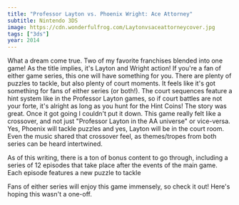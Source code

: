 ```yaml
---
title: "Professor Layton vs. Phoenix Wright: Ace Attorney"
subtitle: Nintendo 3DS
image: https://cdn.wonderfulfrog.com/Laytonvsaceattorneycover.jpg
tags: ["3ds"]
year: 2014
---
```


What a dream come true. Two of my favorite franchises blended into one game! As the title implies, it's Layton and Wright action! If you're a fan of either game series, this one will have something for you. There are plenty of puzzles to tackle, but also plenty of court moments. It feels like it's got something for fans of either series (or both!). The court sequences feature a hint system like in the Professor Layton games, so if court battles are not your forte, it's alright as long as you hunt for the Hint Coins! The story was great. Once it got going I couldn't put it down. This game really felt like a crossover, and not just "Professor Layton in the AA universe" or vice-versa. Yes, Phoenix will tackle puzzles and yes, Layton will be in the court room. Even the music shared that crossover feel, as themes/tropes from both series can be heard intertwined.

As of this writing, there is a ton of bonus content to go through, including a series of 12 episodes that take place after the events of the main game. Each episode features a new puzzle to tackle

Fans of either series will enjoy this game immensely, so check it out! Here's hoping this wasn't a one-off.
